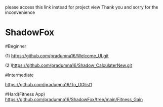 please access this link instead for project view Thank you and sorry for the inconvenience
# ShadowFox
#Beginner

(1) https://github.com/pradumna16/Welcome_UI.git

  (2 )https://github.com/pradumna16/Shadow_CalculaterNew.git

#Intermediate

https://github.com/pradumna16/To_DOlist1


#Hard(Fitness App)
https://github.com/pradumna16/ShadowFox/tree/main/Fitness_Gain
